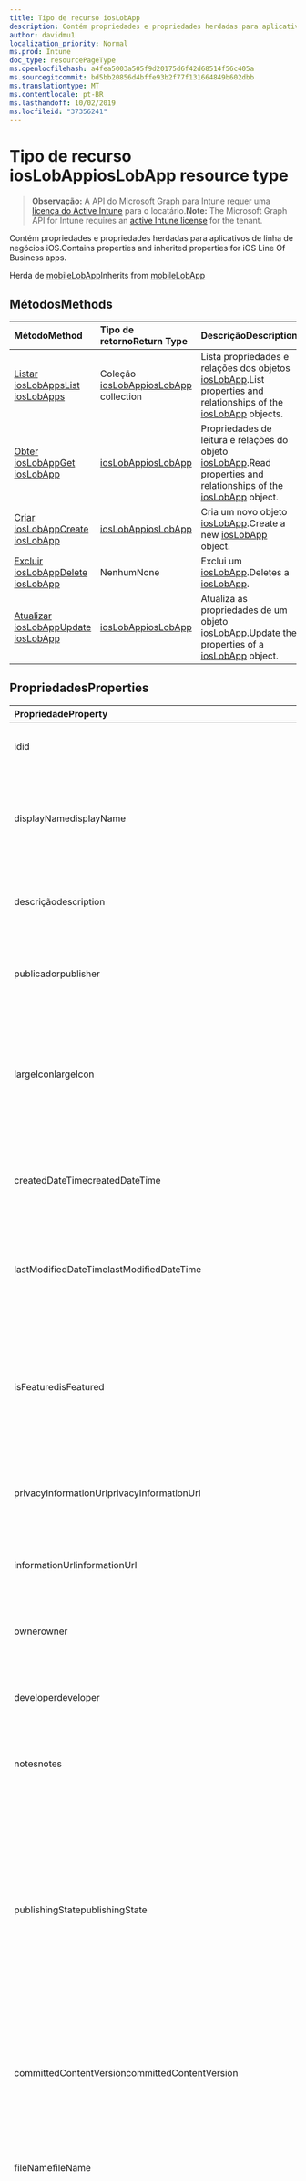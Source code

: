 ```yaml
---
title: Tipo de recurso iosLobApp
description: Contém propriedades e propriedades herdadas para aplicativos de linha de negócios iOS.
author: davidmu1
localization_priority: Normal
ms.prod: Intune
doc_type: resourcePageType
ms.openlocfilehash: a4fea5003a505f9d20175d6f42d68514f56c405a
ms.sourcegitcommit: bd5bb20856d4bffe93b2f77f131664849b602dbb
ms.translationtype: MT
ms.contentlocale: pt-BR
ms.lasthandoff: 10/02/2019
ms.locfileid: "37356241"
---
```

# <a name="ioslobapp-resource-type"></a><span data-ttu-id="58bb9-103">Tipo de recurso iosLobApp</span><span class="sxs-lookup"><span data-stu-id="58bb9-103">iosLobApp resource type</span></span>

> <span data-ttu-id="58bb9-104">**Observação:** A API do Microsoft Graph para Intune requer uma [licença do Active Intune](https://go.microsoft.com/fwlink/?linkid=839381) para o locatário.</span><span class="sxs-lookup"><span data-stu-id="58bb9-104">**Note:** The Microsoft Graph API for Intune requires an [active Intune license](https://go.microsoft.com/fwlink/?linkid=839381) for the tenant.</span></span>

<span data-ttu-id="58bb9-105">Contém propriedades e propriedades herdadas para aplicativos de linha de negócios iOS.</span><span class="sxs-lookup"><span data-stu-id="58bb9-105">Contains properties and inherited properties for iOS Line Of Business apps.</span></span>


<span data-ttu-id="58bb9-106">Herda de [mobileLobApp](../resources/intune-apps-mobilelobapp.md)</span><span class="sxs-lookup"><span data-stu-id="58bb9-106">Inherits from [mobileLobApp](../resources/intune-apps-mobilelobapp.md)</span></span>

## <a name="methods"></a><span data-ttu-id="58bb9-107">Métodos</span><span class="sxs-lookup"><span data-stu-id="58bb9-107">Methods</span></span>
|<span data-ttu-id="58bb9-108">Método</span><span class="sxs-lookup"><span data-stu-id="58bb9-108">Method</span></span>|<span data-ttu-id="58bb9-109">Tipo de retorno</span><span class="sxs-lookup"><span data-stu-id="58bb9-109">Return Type</span></span>|<span data-ttu-id="58bb9-110">Descrição</span><span class="sxs-lookup"><span data-stu-id="58bb9-110">Description</span></span>|
|:---|:---|:---|
|[<span data-ttu-id="58bb9-111">Listar iosLobApps</span><span class="sxs-lookup"><span data-stu-id="58bb9-111">List iosLobApps</span></span>](../api/intune-apps-ioslobapp-list.md)|<span data-ttu-id="58bb9-112">Coleção [iosLobApp](../resources/intune-apps-ioslobapp.md)</span><span class="sxs-lookup"><span data-stu-id="58bb9-112">[iosLobApp](../resources/intune-apps-ioslobapp.md) collection</span></span>|<span data-ttu-id="58bb9-113">Lista propriedades e relações dos objetos [iosLobApp](../resources/intune-apps-ioslobapp.md).</span><span class="sxs-lookup"><span data-stu-id="58bb9-113">List properties and relationships of the [iosLobApp](../resources/intune-apps-ioslobapp.md) objects.</span></span>|
|[<span data-ttu-id="58bb9-114">Obter iosLobApp</span><span class="sxs-lookup"><span data-stu-id="58bb9-114">Get iosLobApp</span></span>](../api/intune-apps-ioslobapp-get.md)|[<span data-ttu-id="58bb9-115">iosLobApp</span><span class="sxs-lookup"><span data-stu-id="58bb9-115">iosLobApp</span></span>](../resources/intune-apps-ioslobapp.md)|<span data-ttu-id="58bb9-116">Propriedades de leitura e relações do objeto [iosLobApp](../resources/intune-apps-ioslobapp.md).</span><span class="sxs-lookup"><span data-stu-id="58bb9-116">Read properties and relationships of the [iosLobApp](../resources/intune-apps-ioslobapp.md) object.</span></span>|
|[<span data-ttu-id="58bb9-117">Criar iosLobApp</span><span class="sxs-lookup"><span data-stu-id="58bb9-117">Create iosLobApp</span></span>](../api/intune-apps-ioslobapp-create.md)|[<span data-ttu-id="58bb9-118">iosLobApp</span><span class="sxs-lookup"><span data-stu-id="58bb9-118">iosLobApp</span></span>](../resources/intune-apps-ioslobapp.md)|<span data-ttu-id="58bb9-119">Cria um novo objeto [iosLobApp](../resources/intune-apps-ioslobapp.md).</span><span class="sxs-lookup"><span data-stu-id="58bb9-119">Create a new [iosLobApp](../resources/intune-apps-ioslobapp.md) object.</span></span>|
|[<span data-ttu-id="58bb9-120">Excluir iosLobApp</span><span class="sxs-lookup"><span data-stu-id="58bb9-120">Delete iosLobApp</span></span>](../api/intune-apps-ioslobapp-delete.md)|<span data-ttu-id="58bb9-121">Nenhum</span><span class="sxs-lookup"><span data-stu-id="58bb9-121">None</span></span>|<span data-ttu-id="58bb9-122">Exclui um [iosLobApp](../resources/intune-apps-ioslobapp.md).</span><span class="sxs-lookup"><span data-stu-id="58bb9-122">Deletes a [iosLobApp](../resources/intune-apps-ioslobapp.md).</span></span>|
|[<span data-ttu-id="58bb9-123">Atualizar iosLobApp</span><span class="sxs-lookup"><span data-stu-id="58bb9-123">Update iosLobApp</span></span>](../api/intune-apps-ioslobapp-update.md)|[<span data-ttu-id="58bb9-124">iosLobApp</span><span class="sxs-lookup"><span data-stu-id="58bb9-124">iosLobApp</span></span>](../resources/intune-apps-ioslobapp.md)|<span data-ttu-id="58bb9-125">Atualiza as propriedades de um objeto [iosLobApp](../resources/intune-apps-ioslobapp.md).</span><span class="sxs-lookup"><span data-stu-id="58bb9-125">Update the properties of a [iosLobApp](../resources/intune-apps-ioslobapp.md) object.</span></span>|

## <a name="properties"></a><span data-ttu-id="58bb9-126">Propriedades</span><span class="sxs-lookup"><span data-stu-id="58bb9-126">Properties</span></span>
|<span data-ttu-id="58bb9-127">Propriedade</span><span class="sxs-lookup"><span data-stu-id="58bb9-127">Property</span></span>|<span data-ttu-id="58bb9-128">Tipo</span><span class="sxs-lookup"><span data-stu-id="58bb9-128">Type</span></span>|<span data-ttu-id="58bb9-129">Descrição</span><span class="sxs-lookup"><span data-stu-id="58bb9-129">Description</span></span>|
|:---|:---|:---|
|<span data-ttu-id="58bb9-130">id</span><span class="sxs-lookup"><span data-stu-id="58bb9-130">id</span></span>|<span data-ttu-id="58bb9-131">String</span><span class="sxs-lookup"><span data-stu-id="58bb9-131">String</span></span>|<span data-ttu-id="58bb9-132">Chave da entidade.</span><span class="sxs-lookup"><span data-stu-id="58bb9-132">Key of the entity.</span></span> <span data-ttu-id="58bb9-133">Herdado de [mobileApp](../resources/intune-apps-mobileapp.md)</span><span class="sxs-lookup"><span data-stu-id="58bb9-133">Inherited from [mobileApp](../resources/intune-apps-mobileapp.md)</span></span>|
|<span data-ttu-id="58bb9-134">displayName</span><span class="sxs-lookup"><span data-stu-id="58bb9-134">displayName</span></span>|<span data-ttu-id="58bb9-135">String</span><span class="sxs-lookup"><span data-stu-id="58bb9-135">String</span></span>|<span data-ttu-id="58bb9-136">O título do aplicativo importado ou definido pelo administrador.</span><span class="sxs-lookup"><span data-stu-id="58bb9-136">The admin provided or imported title of the app.</span></span> <span data-ttu-id="58bb9-137">Herdado de [mobileApp](../resources/intune-apps-mobileapp.md)</span><span class="sxs-lookup"><span data-stu-id="58bb9-137">Inherited from [mobileApp](../resources/intune-apps-mobileapp.md)</span></span>|
|<span data-ttu-id="58bb9-138">descrição</span><span class="sxs-lookup"><span data-stu-id="58bb9-138">description</span></span>|<span data-ttu-id="58bb9-139">String</span><span class="sxs-lookup"><span data-stu-id="58bb9-139">String</span></span>|<span data-ttu-id="58bb9-140">A descrição do aplicativo.</span><span class="sxs-lookup"><span data-stu-id="58bb9-140">The description of the app.</span></span> <span data-ttu-id="58bb9-141">Herdado de [mobileApp](../resources/intune-apps-mobileapp.md)</span><span class="sxs-lookup"><span data-stu-id="58bb9-141">Inherited from [mobileApp](../resources/intune-apps-mobileapp.md)</span></span>|
|<span data-ttu-id="58bb9-142">publicador</span><span class="sxs-lookup"><span data-stu-id="58bb9-142">publisher</span></span>|<span data-ttu-id="58bb9-143">String</span><span class="sxs-lookup"><span data-stu-id="58bb9-143">String</span></span>|<span data-ttu-id="58bb9-144">O publicador do aplicativo.</span><span class="sxs-lookup"><span data-stu-id="58bb9-144">The publisher of the app.</span></span> <span data-ttu-id="58bb9-145">Herdado de [mobileApp](../resources/intune-apps-mobileapp.md)</span><span class="sxs-lookup"><span data-stu-id="58bb9-145">Inherited from [mobileApp](../resources/intune-apps-mobileapp.md)</span></span>|
|<span data-ttu-id="58bb9-146">largeIcon</span><span class="sxs-lookup"><span data-stu-id="58bb9-146">largeIcon</span></span>|[<span data-ttu-id="58bb9-147">mimeContent</span><span class="sxs-lookup"><span data-stu-id="58bb9-147">mimeContent</span></span>](../resources/intune-shared-mimecontent.md)|<span data-ttu-id="58bb9-148">O ícone grande, a ser exibido nos detalhes do aplicativo e usado para o carregamento do ícone.</span><span class="sxs-lookup"><span data-stu-id="58bb9-148">The large icon, to be displayed in the app details and used for upload of the icon.</span></span> <span data-ttu-id="58bb9-149">Herdado de [mobileApp](../resources/intune-apps-mobileapp.md)</span><span class="sxs-lookup"><span data-stu-id="58bb9-149">Inherited from [mobileApp](../resources/intune-apps-mobileapp.md)</span></span>|
|<span data-ttu-id="58bb9-150">createdDateTime</span><span class="sxs-lookup"><span data-stu-id="58bb9-150">createdDateTime</span></span>|<span data-ttu-id="58bb9-151">DateTimeOffset</span><span class="sxs-lookup"><span data-stu-id="58bb9-151">DateTimeOffset</span></span>|<span data-ttu-id="58bb9-152">A data e a hora da criação do aplicativo.</span><span class="sxs-lookup"><span data-stu-id="58bb9-152">The date and time the app was created.</span></span> <span data-ttu-id="58bb9-153">Herdado de [mobileApp](../resources/intune-apps-mobileapp.md)</span><span class="sxs-lookup"><span data-stu-id="58bb9-153">Inherited from [mobileApp](../resources/intune-apps-mobileapp.md)</span></span>|
|<span data-ttu-id="58bb9-154">lastModifiedDateTime</span><span class="sxs-lookup"><span data-stu-id="58bb9-154">lastModifiedDateTime</span></span>|<span data-ttu-id="58bb9-155">DateTimeOffset</span><span class="sxs-lookup"><span data-stu-id="58bb9-155">DateTimeOffset</span></span>|<span data-ttu-id="58bb9-156">A data e a hora que o aplicativo foi modificado pela última vez.</span><span class="sxs-lookup"><span data-stu-id="58bb9-156">The date and time the app was last modified.</span></span> <span data-ttu-id="58bb9-157">Herdado de [mobileApp](../resources/intune-apps-mobileapp.md)</span><span class="sxs-lookup"><span data-stu-id="58bb9-157">Inherited from [mobileApp](../resources/intune-apps-mobileapp.md)</span></span>|
|<span data-ttu-id="58bb9-158">isFeatured</span><span class="sxs-lookup"><span data-stu-id="58bb9-158">isFeatured</span></span>|<span data-ttu-id="58bb9-159">Boolean</span><span class="sxs-lookup"><span data-stu-id="58bb9-159">Boolean</span></span>|<span data-ttu-id="58bb9-160">O valor que indica se o aplicativo está marcado como em destaque pelo administrador. Herdado de [mobileApp](../resources/intune-apps-mobileapp.md)</span><span class="sxs-lookup"><span data-stu-id="58bb9-160">The value indicating whether the app is marked as featured by the admin. Inherited from [mobileApp](../resources/intune-apps-mobileapp.md)</span></span>|
|<span data-ttu-id="58bb9-161">privacyInformationUrl</span><span class="sxs-lookup"><span data-stu-id="58bb9-161">privacyInformationUrl</span></span>|<span data-ttu-id="58bb9-162">String</span><span class="sxs-lookup"><span data-stu-id="58bb9-162">String</span></span>|<span data-ttu-id="58bb9-163">A URL da declaração de privacidade.</span><span class="sxs-lookup"><span data-stu-id="58bb9-163">The privacy statement Url.</span></span> <span data-ttu-id="58bb9-164">Herdado de [mobileApp](../resources/intune-apps-mobileapp.md)</span><span class="sxs-lookup"><span data-stu-id="58bb9-164">Inherited from [mobileApp](../resources/intune-apps-mobileapp.md)</span></span>|
|<span data-ttu-id="58bb9-165">informationUrl</span><span class="sxs-lookup"><span data-stu-id="58bb9-165">informationUrl</span></span>|<span data-ttu-id="58bb9-166">String</span><span class="sxs-lookup"><span data-stu-id="58bb9-166">String</span></span>|<span data-ttu-id="58bb9-167">A URL de informações adicionais.</span><span class="sxs-lookup"><span data-stu-id="58bb9-167">The more information Url.</span></span> <span data-ttu-id="58bb9-168">Herdado de [mobileApp](../resources/intune-apps-mobileapp.md)</span><span class="sxs-lookup"><span data-stu-id="58bb9-168">Inherited from [mobileApp](../resources/intune-apps-mobileapp.md)</span></span>|
|<span data-ttu-id="58bb9-169">owner</span><span class="sxs-lookup"><span data-stu-id="58bb9-169">owner</span></span>|<span data-ttu-id="58bb9-170">String</span><span class="sxs-lookup"><span data-stu-id="58bb9-170">String</span></span>|<span data-ttu-id="58bb9-171">O proprietário do conteúdo.</span><span class="sxs-lookup"><span data-stu-id="58bb9-171">The owner of the app.</span></span> <span data-ttu-id="58bb9-172">Herdado de [mobileApp](../resources/intune-apps-mobileapp.md)</span><span class="sxs-lookup"><span data-stu-id="58bb9-172">Inherited from [mobileApp](../resources/intune-apps-mobileapp.md)</span></span>|
|<span data-ttu-id="58bb9-173">developer</span><span class="sxs-lookup"><span data-stu-id="58bb9-173">developer</span></span>|<span data-ttu-id="58bb9-174">String</span><span class="sxs-lookup"><span data-stu-id="58bb9-174">String</span></span>|<span data-ttu-id="58bb9-175">O desenvolvedor do aplicativo.</span><span class="sxs-lookup"><span data-stu-id="58bb9-175">The developer of the app.</span></span> <span data-ttu-id="58bb9-176">Herdado de [mobileApp](../resources/intune-apps-mobileapp.md)</span><span class="sxs-lookup"><span data-stu-id="58bb9-176">Inherited from [mobileApp](../resources/intune-apps-mobileapp.md)</span></span>|
|<span data-ttu-id="58bb9-177">notes</span><span class="sxs-lookup"><span data-stu-id="58bb9-177">notes</span></span>|<span data-ttu-id="58bb9-178">String</span><span class="sxs-lookup"><span data-stu-id="58bb9-178">String</span></span>|<span data-ttu-id="58bb9-179">Anotações do aplicativo.</span><span class="sxs-lookup"><span data-stu-id="58bb9-179">Notes for the app.</span></span> <span data-ttu-id="58bb9-180">Herdada de [mobileApp](../resources/intune-apps-mobileapp.md)</span><span class="sxs-lookup"><span data-stu-id="58bb9-180">Inherited from [mobileApp](../resources/intune-apps-mobileapp.md)</span></span>|
|<span data-ttu-id="58bb9-181">publishingState</span><span class="sxs-lookup"><span data-stu-id="58bb9-181">publishingState</span></span>|[<span data-ttu-id="58bb9-182">mobileAppPublishingState</span><span class="sxs-lookup"><span data-stu-id="58bb9-182">mobileAppPublishingState</span></span>](../resources/intune-apps-mobileapppublishingstate.md)|<span data-ttu-id="58bb9-183">O estado de publicação do aplicativo.</span><span class="sxs-lookup"><span data-stu-id="58bb9-183">The publishing state for the app.</span></span> <span data-ttu-id="58bb9-184">O aplicativo não pode ser assinado, a menos que ele seja publicado.</span><span class="sxs-lookup"><span data-stu-id="58bb9-184">The app cannot be assigned unless the app is published.</span></span> <span data-ttu-id="58bb9-185">Herdado de [mobileApp](../resources/intune-apps-mobileapp.md).</span><span class="sxs-lookup"><span data-stu-id="58bb9-185">Inherited from [mobileApp](../resources/intune-apps-mobileapp.md).</span></span> <span data-ttu-id="58bb9-186">Os valores possíveis são: `notPublished`, `processing`, `published`.</span><span class="sxs-lookup"><span data-stu-id="58bb9-186">Possible values are: `notPublished`, `processing`, `published`.</span></span>|
|<span data-ttu-id="58bb9-187">committedContentVersion</span><span class="sxs-lookup"><span data-stu-id="58bb9-187">committedContentVersion</span></span>|<span data-ttu-id="58bb9-188">String</span><span class="sxs-lookup"><span data-stu-id="58bb9-188">String</span></span>|<span data-ttu-id="58bb9-189">A versão do conteúdo interno confirmado.</span><span class="sxs-lookup"><span data-stu-id="58bb9-189">The internal committed content version.</span></span> <span data-ttu-id="58bb9-190">Herdado de [mobileLobApp](../resources/intune-apps-mobilelobapp.md)</span><span class="sxs-lookup"><span data-stu-id="58bb9-190">Inherited from [mobileLobApp](../resources/intune-apps-mobilelobapp.md)</span></span>|
|<span data-ttu-id="58bb9-191">fileName</span><span class="sxs-lookup"><span data-stu-id="58bb9-191">fileName</span></span>|<span data-ttu-id="58bb9-192">String</span><span class="sxs-lookup"><span data-stu-id="58bb9-192">String</span></span>|<span data-ttu-id="58bb9-193">O nome do arquivo do aplicativo Lob principal.</span><span class="sxs-lookup"><span data-stu-id="58bb9-193">The name of the main Lob application file.</span></span> <span data-ttu-id="58bb9-194">Herdado de [mobileLobApp](../resources/intune-apps-mobilelobapp.md)</span><span class="sxs-lookup"><span data-stu-id="58bb9-194">Inherited from [mobileLobApp](../resources/intune-apps-mobilelobapp.md)</span></span>|
|<span data-ttu-id="58bb9-195">size</span><span class="sxs-lookup"><span data-stu-id="58bb9-195">size</span></span>|<span data-ttu-id="58bb9-196">Int64</span><span class="sxs-lookup"><span data-stu-id="58bb9-196">Int64</span></span>|<span data-ttu-id="58bb9-197">O tamanho total, incluindo todos os arquivos carregados.</span><span class="sxs-lookup"><span data-stu-id="58bb9-197">The total size, including all uploaded files.</span></span> <span data-ttu-id="58bb9-198">Herdado de [mobileLobApp](../resources/intune-apps-mobilelobapp.md)</span><span class="sxs-lookup"><span data-stu-id="58bb9-198">Inherited from [mobileLobApp](../resources/intune-apps-mobilelobapp.md)</span></span>|
|<span data-ttu-id="58bb9-199">bundleId</span><span class="sxs-lookup"><span data-stu-id="58bb9-199">bundleId</span></span>|<span data-ttu-id="58bb9-200">String</span><span class="sxs-lookup"><span data-stu-id="58bb9-200">String</span></span>|<span data-ttu-id="58bb9-201">O Nome da Identidade.</span><span class="sxs-lookup"><span data-stu-id="58bb9-201">The Identity Name.</span></span>|
|<span data-ttu-id="58bb9-202">applicableDeviceType</span><span class="sxs-lookup"><span data-stu-id="58bb9-202">applicableDeviceType</span></span>|[<span data-ttu-id="58bb9-203">iosDeviceType</span><span class="sxs-lookup"><span data-stu-id="58bb9-203">iosDeviceType</span></span>](../resources/intune-apps-iosdevicetype.md)|<span data-ttu-id="58bb9-204">A arquitetura do iOS na qual esse aplicativo pode ser executado.</span><span class="sxs-lookup"><span data-stu-id="58bb9-204">The iOS architecture for which this app can run on.</span></span>|
|<span data-ttu-id="58bb9-205">minimumSupportedOperatingSystem</span><span class="sxs-lookup"><span data-stu-id="58bb9-205">minimumSupportedOperatingSystem</span></span>|[<span data-ttu-id="58bb9-206">iosMinimumOperatingSystem</span><span class="sxs-lookup"><span data-stu-id="58bb9-206">iosMinimumOperatingSystem</span></span>](../resources/intune-apps-iosminimumoperatingsystem.md)|<span data-ttu-id="58bb9-207">O valor do sistema de operacional mínimo aplicável.</span><span class="sxs-lookup"><span data-stu-id="58bb9-207">The value for the minimum applicable operating system.</span></span>|
|<span data-ttu-id="58bb9-208">expirationDateTime</span><span class="sxs-lookup"><span data-stu-id="58bb9-208">expirationDateTime</span></span>|<span data-ttu-id="58bb9-209">DateTimeOffset</span><span class="sxs-lookup"><span data-stu-id="58bb9-209">DateTimeOffset</span></span>|<span data-ttu-id="58bb9-210">O tempo de expiração.</span><span class="sxs-lookup"><span data-stu-id="58bb9-210">The expiration time.</span></span>|
|<span data-ttu-id="58bb9-211">versionNumber</span><span class="sxs-lookup"><span data-stu-id="58bb9-211">versionNumber</span></span>|<span data-ttu-id="58bb9-212">String</span><span class="sxs-lookup"><span data-stu-id="58bb9-212">String</span></span>|<span data-ttu-id="58bb9-213">O número de versão do aplicativo de Linha de Negócios (LoB) iOS.</span><span class="sxs-lookup"><span data-stu-id="58bb9-213">The version number of iOS Line of Business (LoB) app.</span></span>|
|<span data-ttu-id="58bb9-214">buildNumber</span><span class="sxs-lookup"><span data-stu-id="58bb9-214">buildNumber</span></span>|<span data-ttu-id="58bb9-215">Cadeia de caracteres</span><span class="sxs-lookup"><span data-stu-id="58bb9-215">String</span></span>|<span data-ttu-id="58bb9-216">O número de build do aplicativo de Linha de Negócios (LoB) iOS.</span><span class="sxs-lookup"><span data-stu-id="58bb9-216">The build number of iOS Line of Business (LoB) app.</span></span>|

## <a name="relationships"></a><span data-ttu-id="58bb9-217">Relações</span><span class="sxs-lookup"><span data-stu-id="58bb9-217">Relationships</span></span>
|<span data-ttu-id="58bb9-218">Relação</span><span class="sxs-lookup"><span data-stu-id="58bb9-218">Relationship</span></span>|<span data-ttu-id="58bb9-219">Tipo</span><span class="sxs-lookup"><span data-stu-id="58bb9-219">Type</span></span>|<span data-ttu-id="58bb9-220">Descrição</span><span class="sxs-lookup"><span data-stu-id="58bb9-220">Description</span></span>|
|:---|:---|:---|
|<span data-ttu-id="58bb9-221">categories</span><span class="sxs-lookup"><span data-stu-id="58bb9-221">categories</span></span>|<span data-ttu-id="58bb9-222">Coleção [mobileAppCategory](../resources/intune-apps-mobileappcategory.md)</span><span class="sxs-lookup"><span data-stu-id="58bb9-222">[mobileAppCategory](../resources/intune-apps-mobileappcategory.md) collection</span></span>|<span data-ttu-id="58bb9-223">A lista de categorias para este aplicativo.</span><span class="sxs-lookup"><span data-stu-id="58bb9-223">The list of categories for this app.</span></span> <span data-ttu-id="58bb9-224">Herdado de [mobileApp](../resources/intune-apps-mobileapp.md)</span><span class="sxs-lookup"><span data-stu-id="58bb9-224">Inherited from [mobileApp](../resources/intune-apps-mobileapp.md)</span></span>|
|<span data-ttu-id="58bb9-225">assignments</span><span class="sxs-lookup"><span data-stu-id="58bb9-225">assignments</span></span>|<span data-ttu-id="58bb9-226">Coleção [mobileAppAssignment](../resources/intune-apps-mobileappassignment.md)</span><span class="sxs-lookup"><span data-stu-id="58bb9-226">[mobileAppAssignment](../resources/intune-apps-mobileappassignment.md) collection</span></span>|<span data-ttu-id="58bb9-227">A lista de atribuições de grupo para esse aplicativo móvel.</span><span class="sxs-lookup"><span data-stu-id="58bb9-227">The list of group assignments for this mobile app.</span></span> <span data-ttu-id="58bb9-228">Herdado de [mobileApp](../resources/intune-apps-mobileapp.md)</span><span class="sxs-lookup"><span data-stu-id="58bb9-228">Inherited from [mobileApp](../resources/intune-apps-mobileapp.md)</span></span>|
|<span data-ttu-id="58bb9-229">contentVersions</span><span class="sxs-lookup"><span data-stu-id="58bb9-229">contentVersions</span></span>|<span data-ttu-id="58bb9-230">Coleção [mobileAppContent](../resources/intune-apps-mobileappcontent.md)</span><span class="sxs-lookup"><span data-stu-id="58bb9-230">[mobileAppContent](../resources/intune-apps-mobileappcontent.md) collection</span></span>|<span data-ttu-id="58bb9-231">A lista das versões de conteúdo deste aplicativo.</span><span class="sxs-lookup"><span data-stu-id="58bb9-231">The list of content versions for this app.</span></span> <span data-ttu-id="58bb9-232">Herdado de [mobileLobApp](../resources/intune-apps-mobilelobapp.md)</span><span class="sxs-lookup"><span data-stu-id="58bb9-232">Inherited from [mobileLobApp](../resources/intune-apps-mobilelobapp.md)</span></span>|

## <a name="json-representation"></a><span data-ttu-id="58bb9-233">Representação JSON</span><span class="sxs-lookup"><span data-stu-id="58bb9-233">JSON Representation</span></span>
<span data-ttu-id="58bb9-234">Veja a seguir uma representação JSON do recurso.</span><span class="sxs-lookup"><span data-stu-id="58bb9-234">Here is a JSON representation of the resource.</span></span>
<!-- {
  "blockType": "resource",
  "keyProperty": "id",
  "@odata.type": "microsoft.graph.iosLobApp"
}
-->
``` json
{
  "@odata.type": "#microsoft.graph.iosLobApp",
  "id": "String (identifier)",
  "displayName": "String",
  "description": "String",
  "publisher": "String",
  "largeIcon": {
    "@odata.type": "microsoft.graph.mimeContent",
    "type": "String",
    "value": "binary"
  },
  "createdDateTime": "String (timestamp)",
  "lastModifiedDateTime": "String (timestamp)",
  "isFeatured": true,
  "privacyInformationUrl": "String",
  "informationUrl": "String",
  "owner": "String",
  "developer": "String",
  "notes": "String",
  "publishingState": "String",
  "committedContentVersion": "String",
  "fileName": "String",
  "size": 1024,
  "bundleId": "String",
  "applicableDeviceType": {
    "@odata.type": "microsoft.graph.iosDeviceType",
    "iPad": true,
    "iPhoneAndIPod": true
  },
  "minimumSupportedOperatingSystem": {
    "@odata.type": "microsoft.graph.iosMinimumOperatingSystem",
    "v8_0": true,
    "v9_0": true,
    "v10_0": true,
    "v11_0": true,
    "v12_0": true,
    "v13_0": true
  },
  "expirationDateTime": "String (timestamp)",
  "versionNumber": "String",
  "buildNumber": "String"
}
```




